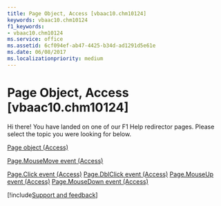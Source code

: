 ```yaml
---
title: Page Object, Access [vbaac10.chm10124]
keywords: vbaac10.chm10124
f1_keywords:
- vbaac10.chm10124
ms.service: office
ms.assetid: 6cf094ef-ab47-4425-b34d-ad1291d5e61e
ms.date: 06/08/2017
ms.localizationpriority: medium
---
```



# Page Object, Access [vbaac10.chm10124]

Hi there! You have landed on one of our F1 Help redirector pages. Please select the topic you were looking for below.

[Page object (Access)](https://msdn.microsoft.com/library/6351b0ea-bd07-5ee6-ea20-0d410e09d939%28Office.15%29.aspx)

[Page.MouseMove event (Access)](https://msdn.microsoft.com/library/a0300ad3-8cff-855b-fbc6-0dae054e9e76%28Office.15%29.aspx)

[Page.Click event (Access)](https://msdn.microsoft.com/library/7de6a718-d808-96bb-cf96-0eeee5b6ffbb%28Office.15%29.aspx)
[Page.DblClick event (Access)](https://msdn.microsoft.com/library/9f2f0ceb-c832-b87a-38b3-7a8c1a406a88%28Office.15%29.aspx)
[Page.MouseUp event (Access)](https://msdn.microsoft.com/library/e53503ea-3210-a4b4-d3c2-b54fa16b48a6%28Office.15%29.aspx)
[Page.MouseDown event (Access)](https://msdn.microsoft.com/library/6b63c5b5-36c6-aa5c-cbf1-c9249b8bff94%28Office.15%29.aspx)

[!include[Support and feedback](~/includes/feedback-boilerplate.md)]